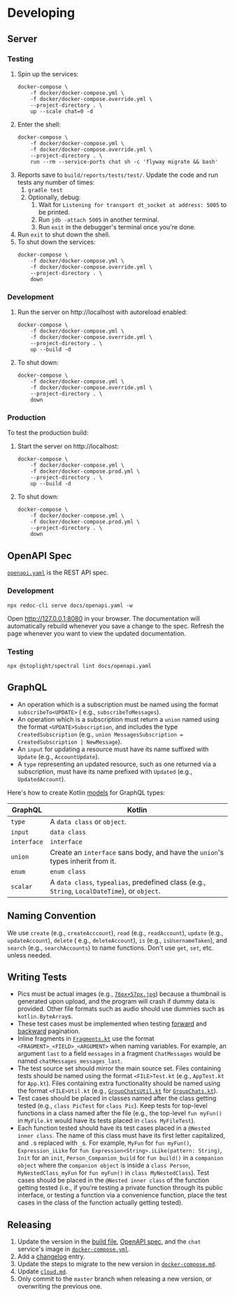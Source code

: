 # Developing

## Server

### Testing

1. Spin up the services:
    ```
    docker-compose \
        -f docker/docker-compose.yml \
        -f docker/docker-compose.override.yml \
        --project-directory . \
        up --scale chat=0 -d
    ```
1. Enter the shell:
    ```
    docker-compose \
        -f docker/docker-compose.yml \
        -f docker/docker-compose.override.yml \
        --project-directory . \
        run --rm --service-ports chat sh -c 'flyway migrate && bash'
    ```
1. Reports save to `build/reports/tests/test/`. Update the code and run tests any number of times:
    1. `gradle test`
    1. Optionally, debug:
        1. Wait for `Listening for transport dt_socket at address: 5005` to be printed.
        1. Run `jdb -attach 5005` in another terminal.
        1. Run `exit` in the debugger's terminal once you're done.
1. Run `exit` to shut down the shell.
1. To shut down the services:
    ```
    docker-compose \
        -f docker/docker-compose.yml \
        -f docker/docker-compose.override.yml \
        --project-directory . \
        down
    ```

### Development

1. Run the server on http://localhost with autoreload enabled:
    ```
    docker-compose \
        -f docker/docker-compose.yml \
        -f docker/docker-compose.override.yml \
        --project-directory . \
        up --build -d
    ```
1. To shut down:
    ```
    docker-compose \
        -f docker/docker-compose.yml \
        -f docker/docker-compose.override.yml \
        --project-directory . \
        down
    ```

### Production

To test the production build:

1. Start the server on http://localhost:
    ```
    docker-compose \
        -f docker/docker-compose.yml \
        -f docker/docker-compose.prod.yml \
        --project-directory . \
        up --build -d
    ```
1. To shut down:
    ```
    docker-compose \
        -f docker/docker-compose.yml \
        -f docker/docker-compose.prod.yml \
        --project-directory . \
        down
    ```

## OpenAPI Spec

[`openapi.yaml`](openapi.yaml) is the REST API spec.

### Development

```
npx redoc-cli serve docs/openapi.yaml -w
```

Open http://127.0.0.1:8080 in your browser. The documentation will automatically rebuild whenever you save a change to
the spec. Refresh the page whenever you want to view the updated documentation.

### Testing

```
npx @stoplight/spectral lint docs/openapi.yaml
```

## GraphQL

- An operation which is a subscription must be named using the format `subscribeTo<UPDATE>` (
  e.g., `subscribeToMessages`).
- An operation which is a subscription must return a `union` named using the format `<UPDATE>Subscription`, and includes
  the type `CreatedSubscription` (e.g., `union MessagesSubscription = CreatedSubscription | NewMessage`).
- An `input` for updating a resource must have its name suffixed with `Update` (e.g., `AccountUpdate`).
- A `type` representing an updated resource, such as one returned via a subscription, must have its name prefixed
  with `Updated` (e.g., `UpdatedAccount`).

Here's how to create Kotlin [models](../src/main/kotlin/graphql/routing/Models.kt) for GraphQL types:

|GraphQL|Kotlin|
|---|---|
|`type`|A `data class` or `object`.|
|`input`|`data class`|
|`interface`|`interface`|
|`union`|Create an `interface` sans body, and have the `union`'s types inherit from it.|
|`enum`|`enum class`|
|`scalar`|A `data class`, `typealias`, predefined class (e.g., `String`, `LocalDateTime`), or `object`.|

## Naming Convention

We use `create` (e.g., `createAcccount`), `read` (e.g., `readAccount`), `update` (e.g., `updateAccount`), `delete` (
e.g., `deleteAccount`), `is` (e.g., `isUsernameTaken`), and `search` (e.g., `searchAccounts`) to name functions. Don't
use `get`, `set`, etc. unless needed.

## Writing Tests

- Pics must be actual images (e.g., [`76px×57px.jpg`](../src/test/resources/76px×57px.jpg)) because a thumbnail is
  generated upon upload, and the program will crash if dummy data is provided. Other file formats such as audio should
  use dummies such as `kotlin.ByteArray`s.
- These test cases must be implemented when testing [forward](ForwardPaginationTest.kt)
  and [backward](BackwardPaginationTest.kt) pagination.
- Inline fragments in [`Fragments.kt`](../src/test/kotlin/graphql/operations/Fragments.kt) use the
  format `<FRAGMENT>_<FIELD>_<ARGUMENT>` when naming variables. For example, an argument `last` to a field `messages` in
  a fragment `ChatMessages` would be named `chatMessages_messages_last`.
- The test source set should mirror the main source set. Files containing tests should be named using the
  format `<FILE>Test.kt` (e.g., `AppTest.kt` for `App.kt`). Files containing extra functionality should be named using
  the format `<FILE>Util.kt` (e.g., [`GroupChatsUtil.kt`](../src/test/kotlin/db/tables/GroupChatsUtil.kt)
  for [`GroupChats.kt`](../src/main/kotlin/db/tables/GroupChats.kt)).
- Test cases should be placed in classes named after the class getting tested (e.g., `class PicTest` for `class Pic`).
  Keep tests for top-level functions in a class named after the file (e.g., the top-level `fun myFun()` in `MyFile.kt`
  would have its tests placed in `class MyFileTest`).
- Each function tested should have its test cases placed in a `@Nested inner class`. The name of this class must have
  its first letter capitalized, and `.`s replaced with `_`s. For example, `MyFun` for `fun myFun()`, `Expression_iLike`
  for `fun Expression<String>.iLike(pattern: String)`, `Init` for an `init`, `Person_Companion_build` for `fun build()`
  in a `companion object` where the `companion object` is inside a `class Person`, `MyNestedClass_myFun`
  for `fun myFun()` in `class MyNestedClass`). Test cases should be placed in the `@Nested inner class` of the function
  getting tested (i.e., if you're testing a private function through its public interface, or testing a function via a
  convenience function, place the test cases in the class of the function actually getting tested).

## Releasing

1. Update the version in the [build file](../build.gradle.kts), [OpenAPI spec](openapi.yaml), and the `chat` service's
   image in [`docker-compose.yml`](docker-compose.yml).
1. Add a [changelog](CHANGELOG.md) entry.
1. Update the steps to migrate to the new version in [`docker-compose.md`](docker-compose.md).
1. Update [`cloud.md`](cloud.md).
1. Only commit to the `master` branch when releasing a new version, or overwriting the previous one.
